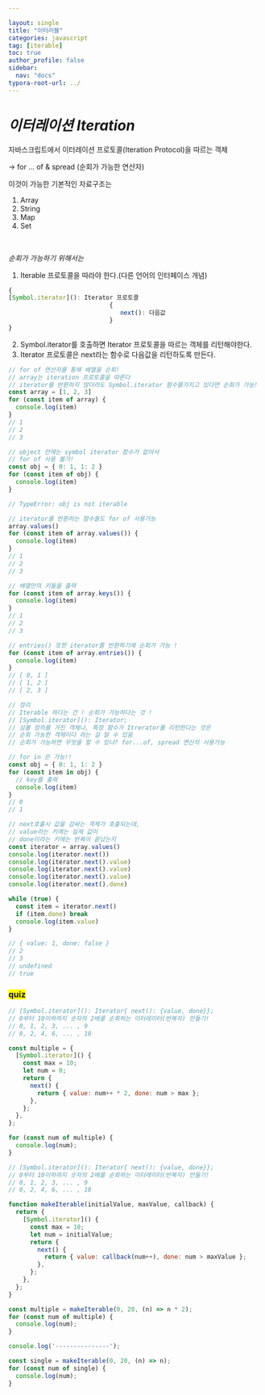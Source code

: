 ```yaml
---

layout: single
title: "이터러블"
categories: javascript
tag: [iterable]
toc: true
author_profile: false
sidebar:
  nav: "docs"
typora-root-url: ../
---
```


# *이터레이션 Iteration*

자바스크립트에서 이터레이션 프로토콜(Iteration Protocol)을 따르는 객체

→ for ... of & spread (순회가 가능한 연산자)

이것이 가능한 기본적인 자료구조는 

1. Array
2. String
3. Map
4. Set

<br>

*순회가 가능하기 위해서는*

1.  Iterable 프로토콜을 따라야 한다.(다른 언어의 인터페이스 개념)

```javascript
{
[Symbol.iterator](): Iterator 프로토콜 
							{
						       next(): 다음값
							}
}
```

2. Symbol.iterator를 호출하면 Iterator 프로토콜을 따르는 객체를 리턴해야한다.
3. Iterator 프로토콜은 next라는 함수로 다음값을 리턴하도록 만든다.

```javascript
// for of 연산자를 통해 배열을 순회!
// array는 iteration 프로토콜을 따른다
// iterator를 반환하지 않더라도 Symbol.iterator 함수를가지고 있다면 순회가 가능!
const array = [1, 2, 3]
for (const item of array) {
  console.log(item)
}
// 1
// 2
// 3
```

```js
// object 안에는 symbol iterator 함수가 없어서
// for of 사용 불가!
const obj = { 0: 1, 1: 2 }
for (const item of obj) {
  console.log(item)
}

// TypeError: obj is not iterable
```

```js
// iterator를 반환하는 함수들도 for of 사용가능
array.values()
for (const item of array.values()) {
  console.log(item)
}
// 1
// 2
// 3

// 배열안의 키들을 출력
for (const item of array.keys()) {
  console.log(item)
}
// 1
// 2
// 3

// entries() 또한 iterator를 반환하기에 순회가 가능 !
for (const item of array.entries()) {
  console.log(item)
}
// [ 0, 1 ]
// [ 1, 2 ]
// [ 2, 3 ]
```

```js
// 정리
// Iterable 하다는 건 ! 순회가 가능하다는 것 !
// [Symbol.iterator](): Iterator;
// 심볼 정의를 가진 객체나, 특정 함수가 Itrerator를 리턴한다는 것은
// 순회 가능한 객체이다 라는 걸 알 수 있음
// 순회가 가능하면 무엇을 할 수 있냐? for...of, spread 연산자 사용가능
```

```js
// for in 은 가능!!
const obj = { 0: 1, 1: 2 }
for (const item in obj) {
  // key를 출력
  console.log(item)
}
// 0
// 1
```

```js
// next호출시 값을 감싸는 객체가 호출되는데,
// value라는 키에는 실제 값이
// done이라는 키에는 반복이 끝났는지
const iterator = array.values()
console.log(iterator.next())
console.log(iterator.next().value)
console.log(iterator.next().value)
console.log(iterator.next().value)
console.log(iterator.next().done)

while (true) {
  const item = iterator.next()
  if (item.done) break
  console.log(item.value)
}

// { value: 1, done: false }
// 2
// 3
// undefined
// true
```

### <span style="background-color:yellow">quiz</span>

```js
// [Symbol.iterator](): Iterator{ next(): {value, done}};
// 0부터 10이하까지 숫자의 2배를 순회하는 이터레이터(반복자) 만들기!
// 0, 1, 2, 3, ... , 9
// 0, 2, 4, 6, ... , 18

const multiple = {
  [Symbol.iterator]() {
    const max = 10;
    let num = 0;
    return {
      next() {
        return { value: num++ * 2, done: num > max };
      },
    };
  },
};

for (const num of multiple) {
  console.log(num);
}


```

```js
// [Symbol.iterator](): Iterator{ next(): {value, done}};
// 0부터 10이하까지 숫자의 2배를 순회하는 이터레이터(반복자) 만들기!
// 0, 1, 2, 3, ... , 9
// 0, 2, 4, 6, ... , 18

function makeIterable(initialValue, maxValue, callback) {
  return {
    [Symbol.iterator]() {
      const max = 10;
      let num = initialValue;
      return {
        next() {
          return { value: callback(num++), done: num > maxValue };
        },
      };
    },
  };
}

const multiple = makeIterable(0, 20, (n) => n * 2);
for (const num of multiple) {
  console.log(num);
}

console.log('---------------');

const single = makeIterable(0, 20, (n) => n);
for (const num of single) {
  console.log(num);
}

```



